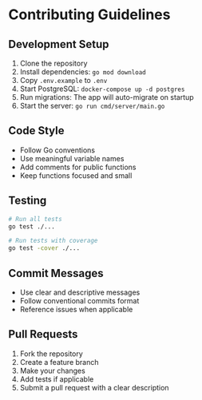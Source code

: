 # Contributing Guidelines

## Development Setup

1. Clone the repository
2. Install dependencies: `go mod download`
3. Copy `.env.example` to `.env`
4. Start PostgreSQL: `docker-compose up -d postgres`
5. Run migrations: The app will auto-migrate on startup
6. Start the server: `go run cmd/server/main.go`

## Code Style

- Follow Go conventions
- Use meaningful variable names
- Add comments for public functions
- Keep functions focused and small

## Testing

```bash
# Run all tests
go test ./...

# Run tests with coverage
go test -cover ./...
```

## Commit Messages

- Use clear and descriptive messages
- Follow conventional commits format
- Reference issues when applicable

## Pull Requests

1. Fork the repository
2. Create a feature branch
3. Make your changes
4. Add tests if applicable
5. Submit a pull request with a clear description




